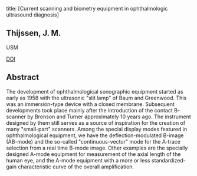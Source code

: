 title: [Current scanning and biometry equipment in ophthalmologic ultrasound diagnosis]

## Thijssen, J. M.
USM

<a href="https://doi.org/10.1055/s-2007-1010121">DOI</a>

## Abstract
The development of ophthalmological sonographic equipment started as early as 1958 with the ultrasonic "slit lamp" of Baum and Greenwood. This was an immersion-type device with a closed membrane. Subsequent developments took place mainly after the introduction of the contact B-scanner by Bronson and Turner approximately 10 years ago. The instrument designed by them still serves as a source of inspiration for the creation of many "small-part" scanners. Among the special display modes featured in ophthalmological equipment, we have the deflection-modulated B-image (AB-mode) and the so-called "continuous-vector" mode for the A-trace selection from a real time B-mode image. Other examples are the specially designed A-mode equipment for measurement of the axial length of the human eye, and the A-mode equipment with a more or less standardized-gain characteristic curve of the overall amplification.

